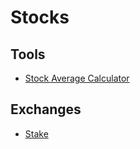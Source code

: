 # Stocks

<!--
data ex dividendos
-->

## Tools

- [Stock Average Calculator](https://online-calculator.org/stock-average-calculator.aspx)

## Exchanges

- [Stake](https://hellostake.com/)
